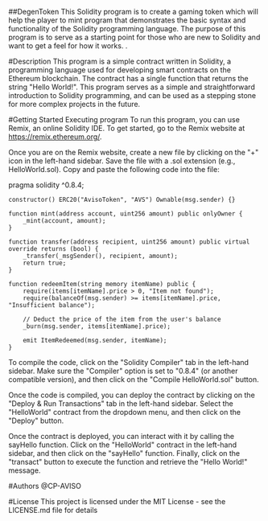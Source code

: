 ##DegenToken
This Solidity program is to create a gaming token which will help the player to mint  program that demonstrates the basic syntax and functionality of the Solidity programming language. The purpose of this program is to serve as a starting point for those who are new to Solidity and want to get a feel for how it works.
.

#Description
This program is a simple contract written in Solidity, a programming language used for developing smart contracts on the Ethereum blockchain. The contract has a single function that returns the string "Hello World!". This program serves as a simple and straightforward introduction to Solidity programming, and can be used as a stepping stone for more complex projects in the future.

#Getting Started
Executing program
To run this program, you can use Remix, an online Solidity IDE. To get started, go to the Remix website at https://remix.ethereum.org/.

Once you are on the Remix website, create a new file by clicking on the "+" icon in the left-hand sidebar. Save the file with a .sol extension (e.g., HelloWorld.sol). Copy and paste the following code into the file:

pragma solidity ^0.8.4;


    constructor() ERC20("AvisoToken", "AVS") Ownable(msg.sender) {}

    function mint(address account, uint256 amount) public onlyOwner {
        _mint(account, amount);
    }

    function transfer(address recipient, uint256 amount) public virtual override returns (bool) {
        _transfer(_msgSender(), recipient, amount);
        return true;
    }

    function redeemItem(string memory itemName) public {
        require(items[itemName].price > 0, "Item not found");
        require(balanceOf(msg.sender) >= items[itemName].price, "Insufficient balance");
        
        // Deduct the price of the item from the user's balance
        _burn(msg.sender, items[itemName].price);
        
        emit ItemRedeemed(msg.sender, itemName);
    }
      
To compile the code, click on the "Solidity Compiler" tab in the left-hand sidebar. Make sure the "Compiler" option is set to "0.8.4" (or another compatible version), and then click on the "Compile HelloWorld.sol" button.

Once the code is compiled, you can deploy the contract by clicking on the "Deploy & Run Transactions" tab in the left-hand sidebar. Select the "HelloWorld" contract from the dropdown menu, and then click on the "Deploy" button.

Once the contract is deployed, you can interact with it by calling the sayHello function. Click on the "HelloWorld" contract in the left-hand sidebar, and then click on the "sayHello" function. Finally, click on the "transact" button to execute the function and retrieve the "Hello World!" message.

#Authors
@CP-AVISO

#License
This project is licensed under the MIT License - see the LICENSE.md file for details
